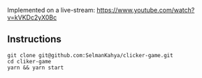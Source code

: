 Implemented on a live-stream:
https://www.youtube.com/watch?v=kVKDc2yX0Bc

## Instructions

```
git clone git@github.com:SelmanKahya/clicker-game.git
cd cliker-game
yarn && yarn start
```
